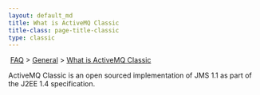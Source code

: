 ```yaml
---
layout: default_md
title: What is ActiveMQ Classic
title-class: page-title-classic
type: classic
---
```


 [FAQ](faq) > [General](general) > [What is ActiveMQ Classic](what-is-activemq-classic)


ActiveMQ Classic is an open sourced implementation of JMS 1.1 as part of the J2EE 1.4 specification.

